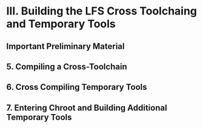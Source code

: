 # III. Building the LFS Cross Toolchaing and Temporary Tools

## Important Preliminary Material

## 5. Compiling a Cross-Toolchain

## 6. Cross Compiling Temporary Tools

## 7. Entering Chroot and Building Additional Temporary Tools
